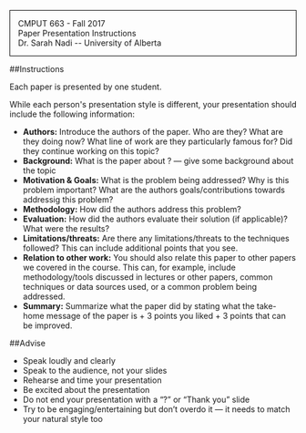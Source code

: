 
<p style="border:1px; border-style:solid; border-color:black; padding: 1em;">
CMPUT 663 - Fall 2017<br/>
Paper Presentation Instructions<br/>
Dr. Sarah Nadi -- University of Alberta
</p>

##Instructions

Each paper is presented by one student.

While each person's presentation style is different, your presentation should include the following information:


* **Authors:** Introduce the authors of the paper. Who are they? What are they doing now? What line of work are they particularly famous for? Did they continue working on this topic?
* **Background:** What is the paper about ? — give some background about the topic
* **Motivation & Goals:** What is the problem being addressed? Why is this problem important? What are the authors goals/contributions towards addressig this problem?
* **Methodology:** How did the authors address this problem?
* **Evaluation:** How did the authors evaluate their solution (if applicable)? What were the results?
* **Limitations/threats:** Are there any limitations/threats to the techniques followed? This can include additional points that you see.
* **Relation to other work:** You should also relate this paper to other papers we covered in the course. This can, for example, include methodology/tools discussed in lectures or other papers, common techniques or data sources used, or a common problem being addressed.
* **Summary:** Summarize what the paper did by stating what the take-home message of the paper is + 3 points you liked + 3 points that can be improved.

##Advise

* Speak loudly and clearly
* Speak to the audience, not your slides
* Rehearse and time your presentation
* Be excited about the presentation
* Do not end your presentation with a “?” or “Thank you” slide
* Try to be engaging/entertaining but don’t overdo it — it needs to match your natural style too